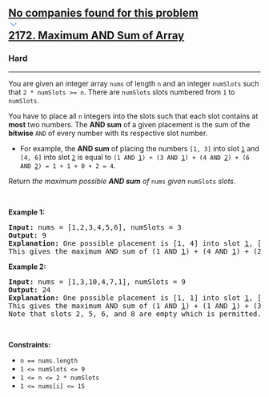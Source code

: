 <h2><a href="https://leetcode.com/problems/maximum-and-sum-of-array/"><div id="big-omega-company-tags"><div id="big-omega-topbar"><div class="companyTagsContainer" style="overflow-x: scroll; flex-wrap: nowrap;"><div class="companyTagsContainer--tag">No companies found for this problem</div></div><div class="companyTagsContainer--chevron"><div><svg version="1.1" id="icon" xmlns="http://www.w3.org/2000/svg" xmlns:xlink="http://www.w3.org/1999/xlink" x="0px" y="0px" viewBox="0 0 32 32" fill="#4087F1" xml:space="preserve" style="width: 20px;"><polygon points="16,22 6,12 7.4,10.6 16,19.2 24.6,10.6 26,12 "></polygon><rect id="_x3C_Transparent_Rectangle_x3E_" class="st0" fill="none" width="32" height="32"></rect></svg></div></div></div></div>2172. Maximum AND Sum of Array</a></h2><h3>Hard</h3><hr><div><p>You are given an integer array <code>nums</code> of length <code>n</code> and an integer <code>numSlots</code> such that <code>2 * numSlots &gt;= n</code>. There are <code>numSlots</code> slots numbered from <code>1</code> to <code>numSlots</code>.</p>

<p>You have to place all <code>n</code> integers into the slots such that each slot contains at <strong>most</strong> two numbers. The <strong>AND sum</strong> of a given placement is the sum of the <strong>bitwise</strong> <code>AND</code> of every number with its respective slot number.</p>

<ul>
	<li>For example, the <strong>AND sum</strong> of placing the numbers <code>[1, 3]</code> into slot <u><code>1</code></u> and <code>[4, 6]</code> into slot <u><code>2</code></u> is equal to <code>(1 AND <u>1</u>) + (3 AND <u>1</u>) + (4 AND <u>2</u>) + (6 AND <u>2</u>) = 1 + 1 + 0 + 2 = 4</code>.</li>
</ul>

<p>Return <em>the maximum possible <strong>AND sum</strong> of </em><code>nums</code><em> given </em><code>numSlots</code><em> slots.</em></p>

<p>&nbsp;</p>
<p><strong class="example">Example 1:</strong></p>

<pre><strong>Input:</strong> nums = [1,2,3,4,5,6], numSlots = 3
<strong>Output:</strong> 9
<strong>Explanation:</strong> One possible placement is [1, 4] into slot <u>1</u>, [2, 6] into slot <u>2</u>, and [3, 5] into slot <u>3</u>. 
This gives the maximum AND sum of (1 AND <u>1</u>) + (4 AND <u>1</u>) + (2 AND <u>2</u>) + (6 AND <u>2</u>) + (3 AND <u>3</u>) + (5 AND <u>3</u>) = 1 + 0 + 2 + 2 + 3 + 1 = 9.
</pre>

<p><strong class="example">Example 2:</strong></p>

<pre><strong>Input:</strong> nums = [1,3,10,4,7,1], numSlots = 9
<strong>Output:</strong> 24
<strong>Explanation:</strong> One possible placement is [1, 1] into slot <u>1</u>, [3] into slot <u>3</u>, [4] into slot <u>4</u>, [7] into slot <u>7</u>, and [10] into slot <u>9</u>.
This gives the maximum AND sum of (1 AND <u>1</u>) + (1 AND <u>1</u>) + (3 AND <u>3</u>) + (4 AND <u>4</u>) + (7 AND <u>7</u>) + (10 AND <u>9</u>) = 1 + 1 + 3 + 4 + 7 + 8 = 24.
Note that slots 2, 5, 6, and 8 are empty which is permitted.
</pre>

<p>&nbsp;</p>
<p><strong>Constraints:</strong></p>

<ul>
	<li><code>n == nums.length</code></li>
	<li><code>1 &lt;= numSlots &lt;= 9</code></li>
	<li><code>1 &lt;= n &lt;= 2 * numSlots</code></li>
	<li><code>1 &lt;= nums[i] &lt;= 15</code></li>
</ul>
</div>